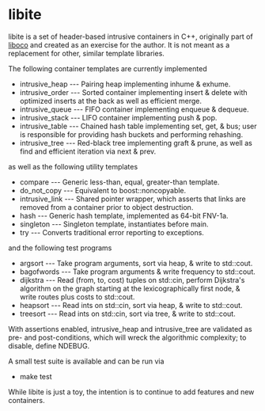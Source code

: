 libite
======

libite is a set of header-based intrusive containers in C++, originally part
of [liboco](https://github.com/pallas/liboco) and created as an exercise for
the author.  It is not meant as a replacement for other, similar template
libraries.

The following container templates are currently implemented

 * intrusive_heap --- Pairing heap implementing inhume & exhume.
 * intrusive_order --- Sorted container implementing insert & delete with
   optimized inserts at the back as well as efficient merge.
 * intrusive_queue --- FIFO container implementing enqueue & dequeue.
 * intrusive_stack --- LIFO container implementing push & pop.
 * intrusive_table --- Chained hash table implementing set, get, & bus; user
   is responsible for providing hash buckets and performing rehashing.
 * intrusive_tree --- Red-black tree implementing graft & prune, as well as
   find and efficient iteration via next & prev.

as well as the following utility templates

 * compare --- Generic less-than, equal, greater-than template.
 * do_not_copy --- Equivalent to boost::noncopyable.
 * intrusive_link --- Shared pointer wrapper, which asserts that links are
   removed from a container prior to object destruction.
 * hash --- Generic hash template, implemented as 64-bit FNV-1a.
 * singleton --- Singleton template, instantiates before main.
 * try --- Converts traditional error reporting to exceptions.

and the following test programs

 * argsort --- Take program arguments, sort via heap, & write to std::cout.
 * bagofwords --- Take program arguments & write frequency to std::cout.
 * dijkstra --- Read (from, to, cost) tuples on std::cin, perform Dijkstra's
   algorithm on the graph starting at the lexicographically first node, &
   write routes plus costs to std::cout.
 * heapsort --- Read ints on std::cin, sort via heap, & write to std::cout.
 * treesort --- Read ints on std::cin, sort via tree, & write to std::cout.

With assertions enabled, intrusive_heap and intrusive_tree are validated as
pre- and post-conditions, which will wreck the algorithmic complexity; to
disable, define NDEBUG.

A small test suite is available and can be run via

 * make test

While libite is just a toy, the intention is to continue to add features and
new containers.
